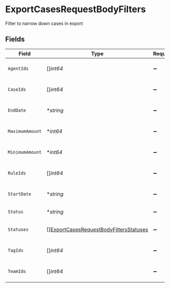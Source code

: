 # ExportCasesRequestBodyFilters

Filter to narrow down cases in export


## Fields

| Field                                                                                                       | Type                                                                                                        | Required                                                                                                    | Description                                                                                                 | Example                                                                                                     |
| ----------------------------------------------------------------------------------------------------------- | ----------------------------------------------------------------------------------------------------------- | ----------------------------------------------------------------------------------------------------------- | ----------------------------------------------------------------------------------------------------------- | ----------------------------------------------------------------------------------------------------------- |
| `AgentIds`                                                                                                  | []*int64*                                                                                                   | :heavy_minus_sign:                                                                                          | Numerical IDs of the agents.                                                                                |                                                                                                             |
| `CaseIds`                                                                                                   | []*int64*                                                                                                   | :heavy_minus_sign:                                                                                          | Numerical ID of the cases.                                                                                  |                                                                                                             |
| `EndDate`                                                                                                   | **string*                                                                                                   | :heavy_minus_sign:                                                                                          | Case creation end date.                                                                                     | 2021-11-05 04:13:46                                                                                         |
| `MaximumAmount`                                                                                             | **int64*                                                                                                    | :heavy_minus_sign:                                                                                          | Maximum amount in the case.                                                                                 | 100000                                                                                                      |
| `MinimumAmount`                                                                                             | **int64*                                                                                                    | :heavy_minus_sign:                                                                                          | Minimum amount in the case.                                                                                 | 1000                                                                                                        |
| `RuleIds`                                                                                                   | []*int64*                                                                                                   | :heavy_minus_sign:                                                                                          | Numerical IDs of the rules.                                                                                 |                                                                                                             |
| `StartDate`                                                                                                 | **string*                                                                                                   | :heavy_minus_sign:                                                                                          | Case creation start date.                                                                                   | 2019-11-05 04:13:46                                                                                         |
| `Status`                                                                                                    | **string*                                                                                                   | :heavy_minus_sign:                                                                                          | Status for the case.                                                                                        | OPEN                                                                                                        |
| `Statuses`                                                                                                  | [][ExportCasesRequestBodyFiltersStatuses](../../models/operations/exportcasesrequestbodyfiltersstatuses.md) | :heavy_minus_sign:                                                                                          | Statuses for the cases.                                                                                     |                                                                                                             |
| `TagIds`                                                                                                    | []*int64*                                                                                                   | :heavy_minus_sign:                                                                                          | Numerical IDs of the tags.                                                                                  |                                                                                                             |
| `TeamIds`                                                                                                   | []*int64*                                                                                                   | :heavy_minus_sign:                                                                                          | Numerical IDs of the teams.                                                                                 |                                                                                                             |